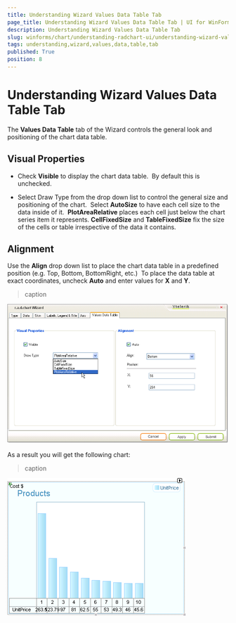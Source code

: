 ```yaml
---
title: Understanding Wizard Values Data Table Tab
page_title: Understanding Wizard Values Data Table Tab | UI for WinForms Documentation
description: Understanding Wizard Values Data Table Tab
slug: winforms/chart/understanding-radchart-ui/understanding-wizard-values-data-table-tab
tags: understanding,wizard,values,data,table,tab
published: True
position: 8
---
```


# Understanding Wizard Values Data Table Tab



The __Values Data Table__ tab of the Wizard controls the general look and positioning of the chart data table. 

## Visual Properties

* Check __Visible__ to display the chart data table.  By default this is unchecked.

* Select Draw Type from the drop down list to control the general size and positioning of the chart.  Select __AutoSize__ to have each cell size to the data inside of it.  __PlotAreaRelative__ places each cell just below the chart series item it represents. __CellFixedSize__ and __TableFixedSize__ fix the size of the cells or table irrespective of the data it contains.

## Alignment

Use the __Align__ drop down list to place the chart data table in a predefined position (e.g. Top, Bottom, BottomRight, etc.)  To place the data table at exact coordinates, uncheck __Auto__ and enter values for __X__ and __Y__.
>caption 

![chart-understanding-radchart-ui-understanding-wizard-values-data-table-tab 001](images/chart-understanding-radchart-ui-understanding-wizard-values-data-table-tab001.png)

As a result you will get the following chart:
>caption 

![chart-understanding-radchart-ui-understanding-wizard-values-data-table-tab 002](images/chart-understanding-radchart-ui-understanding-wizard-values-data-table-tab002.png)
